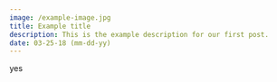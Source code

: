 ```yaml
---
image: /example-image.jpg
title: Example title 
description: This is the example description for our first post.
date: 03-25-18 (mm-dd-yy)
---
```


yes